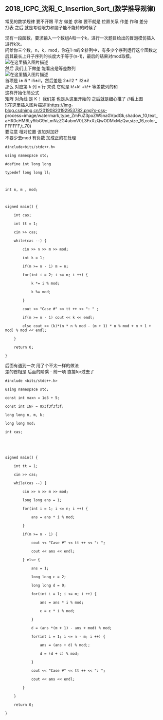 ## 2018_ICPC_沈阳_C_Insertion_Sort_(数学推导规律)

常见的数学规律 要不开跟 平方 做差 求和 要不就是 位置关系 作差 作和 差分  
打表 之后 就是考验眼力和脑子能不能转的时候了  
  
现有一段函数，要求输入一个数组A和一个k，进行一次题目给出的冒泡模仿插入 进行k次。  
问给你三个数，n，k，mod，你在1-n的全排列中，有多少个序列运行这个函数之后其最长上升子序列的长度大于等于(n-1)，最后的结果对mod取模。  
![在这里插入图片描述](https://img-blog.csdnimg.cn/20190820191950631.png)  
然后 我们上下做差 能看出是等差数列  
![在这里插入图片描述](https://img-blog.csdnimg.cn/20190820192238144.png)  
首项是 i∗i!i * i!i∗i!，然后差是 2∗i!2 * i!2∗i!  
那么 对应第 k 列 n 行 来说 它就是 k!+k! +k!+ 等差数列的和  
这样开始化简公式  
矩阵 对角线 是 K！ 我们差 也是从这里开始的 之后就是细心推了 //看上图  
![在这里插入图片描述](https://img-blog.csdnimg.cn/20190820192953782.png?x-oss-
process=image/watermark,type_ZmFuZ3poZW5naGVpdGk,shadow_10,text_aHR0cHM6Ly9ibG9nLmNzZG4ubmV0L3FxXzQwODMxMzQw,size_16,color_FFFFFF,t_70)  
要注意 相对位置 该加对加好  
不要少去mod 有负数 加成正的在处理

    
    
    #include<bits/stdc++.h>
    using namespace std;
    #define int long long
    typedef long long ll;
     
    int n, m , mod;
     
    signed main() {
    	int cas;
    	int tt = 1;
    	cin >> cas;
    	while(cas --) {
    		cin >> n >> m >> mod;
    		int k = 1;
    		if(m >= n - 1) m = n;
    		for(int i = 2; i <= m; i ++) {
    			k *= i % mod;
    			k %= mod;
    		}
    		cout << "Case #" << tt ++ << ": " ;
    		if(m >= n - 1) cout << k << endl;
    		else cout << (k)*(n * n % mod - (m + 1) * n % mod + m + 1 + mod) % mod << endl;
    	}
    	return 0;
    }
    

后面有遇到一次 用了个不太一样的做法  
差的首相是 后面的阶乘 - 前一项 直接for过去了

    
    
    #include <bits/stdc++.h>
    using namespace std;
    const int maxn = 1e3 + 5;
    const int INF = 0x3f3f3f3f;
    long long n, m, k;
    long long mod;
    int cas;
    
    
    signed main() {
        int tt = 1;
        cin >> cas;
        while(cas --) {
            cin >> n >> m >> mod;
            long long ans = 1;
            for(int i = 1; i <= n; i ++) {
                ans = ans * i % mod;
            }
            if(m >= n - 1) {
                cout << "Case #" << tt ++ << ": ";
                cout << ans << endl;
            } else {
                ans = 1;
                long long c = 2;
                long long d = 0;
                for(int i = 1; i <= m; i ++) {
                    ans = ans * i % mod;
                    c = c * i % mod;
                }
                d = (ans *(m + 1) - ans + mod) % mod;
                for(int i = 1; i <= n - m; i ++) {
                    ans = (ans + d) % mod;;
                    d = (d + c) % mod;
                }
                cout << "Case #" << tt ++ << ": ";
                cout << ans << endl;
            }
        }
        return 0;
    }
    
    


